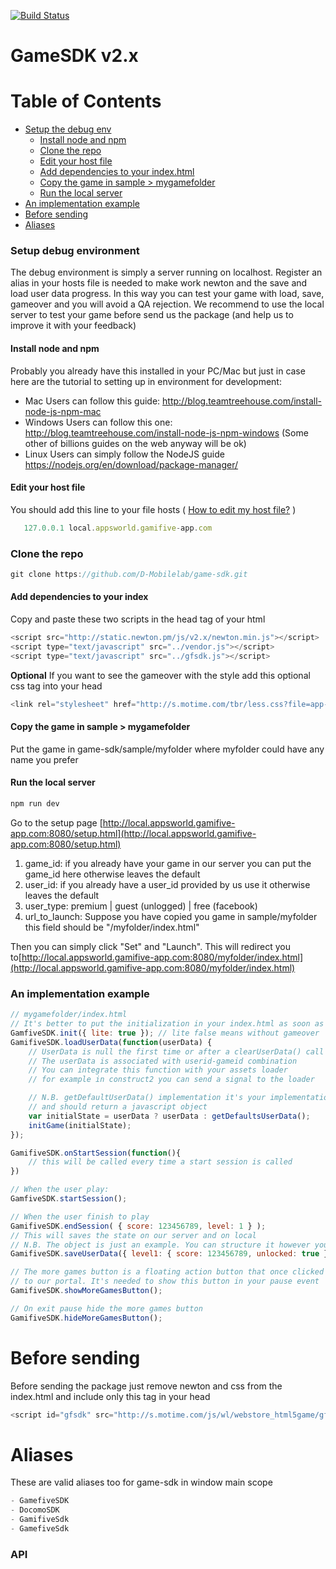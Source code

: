 [![Build Status](https://travis-ci.org/D-Mobilelab/game-sdk.svg?branch=master)](https://travis-ci.org/D-Mobilelab/game-sdk)

# GameSDK v2.x

# Table of Contents
+ [Setup the debug env](#setup-debug-environment)
  - [Install node and npm](#install-node-and-npm)
  - [Clone the repo](#clone-the-repo)
  - [Edit your host file](#edit-your-host-file)
  - [Add dependencies to your index.html](#add-dependencies-to-your-index)
  - [Copy the game in sample > mygamefolder](#copy-the-game-in-sample-mygamefolder)
  - [Run the local server](#run-the-local-server)
+ [An implementation example](#an-implementation-example)
+ [Before sending](#before-sending)
+ [Aliases](#aliases)

### Setup debug environment

The debug environment is simply a server running on localhost. Register an alias in your hosts file is needed to make work newton and the save
and load user data progress. In this way you can test your game with load, save, gameover and you will
avoid a QA rejection. 
We recommend to use the local server to test your game before send us the package (and help us to improve it with your feedback)

#### Install node and npm
Probably you already have this installed in your PC/Mac but just in case here are the tutorial to setting up in environment for development:
-   Mac Users can follow this guide: <http://blog.teamtreehouse.com/install-node-js-npm-mac>
-   Windows Users can follow this one: <http://blog.teamtreehouse.com/install-node-js-npm-windows>
    (Some other of billions guides on the web anyway will be ok)
- Linux Users can simply follow the NodeJS guide <https://nodejs.org/en/download/package-manager/>

#### Edit your host file
You should add this line to your file hosts 
( [How to edit my host file?](http://www.howtogeek.com/howto/27350/beginner-geek-how-to-edit-your-hosts-file/) )

```javascript
   127.0.0.1 local.appsworld.gamifive-app.com
```

### Clone the repo
```javascript
git clone https://github.com/D-Mobilelab/game-sdk.git
```

#### Add dependencies to your index
Copy and paste these two scripts in the head tag of your html

```javascript
<script src="http://static.newton.pm/js/v2.x/newton.min.js"></script>
<script type="text/javascript" src="../vendor.js"></script>
<script type="text/javascript" src="../gfsdk.js"></script>
```
__Optional__
If you want to see the gameover with the style add this optional css tag into your head
```javascript
<link rel="stylesheet" href="http://s.motime.com/tbr/less.css?file=app-gameover.less&country=ww-appsworld&t=20170111153950" />
```
#### Copy the game in sample > mygamefolder
Put the game in game-sdk/sample/myfolder where myfolder could have any name you prefer

#### Run the local server
```javascript
npm run dev
```

Go to the setup page [http://local.appsworld.gamifive-app.com:8080/setup.html](http://local.appsworld.gamifive-app.com:8080/setup.html)

1.  game_id: 
    if you already have your game in our server you can put the game_id here otherwise leaves the default
2.  user_id: 
    if you already have a user_id provided by us use it otherwise leaves the default
3.  user_type: premium | guest (unlogged) | free (facebook)
4.  url_to_launch:
    Suppose you have copied you game in sample/myfolder this field should be "/myfolder/index.html"

Then you can simply click "Set" and "Launch". This will redirect you to[http://local.appsworld.gamifive-app.com:8080/myfolder/index.html](http://local.appsworld.gamifive-app.com:8080/myfolder/index.html)

### An implementation example

```javascript
// mygamefolder/index.html
// It's better to put the initialization in your index.html as soon as possible
GamfiveSDK.init({ lite: true }); // lite false means without gameover
GamifiveSDK.loadUserData(function(userData) {
    // UserData is null the first time or after a clearUserData() call
    // The userData is associated with userid-gameid combination
    // You can integrate this function with your assets loader
    // for example in construct2 you can send a signal to the loader

    // N.B. getDefaultUserData() implementation it's your implementation responsability
    // and should return a javascript object
    var initialState = userData ? userData : getDefaultsUserData();
    initGame(initialState);
});

GamifiveSDK.onStartSession(function(){
    // this will be called every time a start session is called    
})

// When the user play:
GamfiveSDK.startSession();

// When the user finish to play
GamifiveSDK.endSession( { score: 123456789, level: 1 } );
// This will saves the state on our server and on local
// N.B. The object is just an example. You can structure it however you want
GamifiveSDK.saveUserData({ level1: { score: 123456789, unlocked: true } });

// The more games button is a floating action button that once clicked redirect the user
// to our portal. It's needed to show this button in your pause event
GamifiveSDK.showMoreGamesButton();

// On exit pause hide the more games button
GamifiveSDK.hideMoreGamesButton();
```

# Before sending
Before sending the package just remove newton and css from the index.html
and include only this tag in your head

```javascript
<script id="gfsdk" src="http://s.motime.com/js/wl/webstore_html5game/gfsdk/dist/gfsdk.min.js"></script>
```

# Aliases
These are valid aliases too for game-sdk in window main scope

```javascript
- GamefiveSDK 
- DocomoSDK
- GamifiveSdk
- GamefiveSdk
```

### API